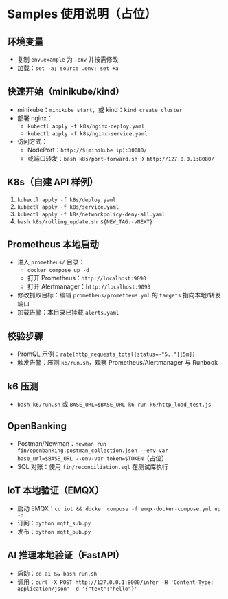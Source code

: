 # Samples 使用说明（占位）

## 环境变量

- 复制 `env.example` 为 `.env` 并按需修改
- 加载：`set -a; source .env; set +a`

## 快速开始（minikube/kind）

- minikube：`minikube start`，或 kind：`kind create cluster`
- 部署 nginx：
  - `kubectl apply -f k8s/nginx-deploy.yaml`
  - `kubectl apply -f k8s/nginx-service.yaml`
- 访问方式：
  - NodePort：`http://$(minikube ip):30080/`
  - 或端口转发：`bash k8s/port-forward.sh` → `http://127.0.0.1:8080/`

## K8s（自建 API 样例）

1. `kubectl apply -f k8s/deploy.yaml`
2. `kubectl apply -f k8s/service.yaml`
3. `kubectl apply -f k8s/networkpolicy-deny-all.yaml`
4. `bash k8s/rolling_update.sh ${NEW_TAG:-vNEXT}`

## Prometheus 本地启动

- 进入 `prometheus/` 目录：
  - `docker compose up -d`
  - 打开 Prometheus：`http://localhost:9090`
  - 打开 Alertmanager：`http://localhost:9093`
- 修改抓取目标：编辑 `prometheus/prometheus.yml` 的 `targets` 指向本地/转发端口
- 加载告警：本目录已挂载 `alerts.yaml`

## 校验步骤

- PromQL 示例：`rate(http_requests_total{status=~"5.."}[5m])`
- 触发告警：压测 `k6/run.sh`，观察 Prometheus/Alertmanager 与 Runbook

## k6 压测

- `bash k6/run.sh` 或 `BASE_URL=$BASE_URL k6 run k6/http_load_test.js`

## OpenBanking

- Postman/Newman：`newman run fin/openbanking.postman_collection.json --env-var base_url=$BASE_URL --env-var token=$TOKEN`（占位）
- SQL 对账：使用 `fin/reconciliation.sql` 在测试库执行

## IoT 本地验证（EMQX）

- 启动 EMQX：`cd iot && docker compose -f emqx-docker-compose.yml up -d`
- 订阅：`python mqtt_sub.py`
- 发布：`python mqtt_pub.py`

## AI 推理本地验证（FastAPI）

- 启动：`cd ai && bash run.sh`
- 调用：`curl -X POST http://127.0.0.1:8000/infer -H 'Content-Type: application/json' -d '{"text":"hello"}'`
